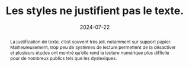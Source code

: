 ---
title: Les styles ne justifient pas le texte. 
abstract: La justification de texte, c’est souvent très joli, notamment sur support papier. Malheureusement, trop peu de systèmes de lecture permettent de la désactiver et plusieurs études ont montré qu’elle rend la lecture numérique plus difficile pour de nombreux publics tels que les dyslexiques. 
categories: ["Présentation"]
agrege: O4186-E065
opquast: '4 186'
indiceebook: '65'
description: "Règle n° 065"
before: "064"
weight: "065"
after: "066"
actif: '1'
layout: rules
date: 2024-07-22
tags: ["accessibilité", "Lisibilité"]
objectif: ["Faciliter la lecture à l’écran, notamment pour les lectrices et lecteurs dyslexiques.", "Améliorer l’accessibilité des contenus aux lectrices et lecteurs handicapées."]
Meo: ["Ne pas utiliser la propriété CSS text-align avec la valeur justify, ou tout autre équivalent."]
Controle: ["Vérifier dans le code CSS l’absence de règles text-align&nbsp;: justify.", "Vérifier dans le code HTML l’absence d’attributs HTML align=justify."]
epubcheck: 
ace: 
humancheck: true
ReadiumGoToolkit: 
Source: ["Opquast"]
Referentiel: [""]
steps: ["conception", "Fabrication"]
---